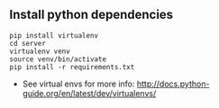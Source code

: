 ## Install python dependencies
```
pip install virtualenv  
cd server  
virtualenv venv  
source venv/bin/activate  
pip install -r requirements.txt  
```

- See virtual envs for more info: http://docs.python-guide.org/en/latest/dev/virtualenvs/
